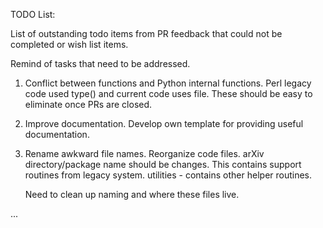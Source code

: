 TODO List:

List of outstanding todo items from PR feedback that could
not be completed or wish list items. 

Remind of tasks that need to be addressed.

1) Conflict between functions and Python internal functions.
   Perl legacy code used type() and current code uses file.
   These should be easy to eliminate once PRs are closed.

2) Improve documentation. Develop own template for providing
   useful documentation.

3) Rename awkward file names. Reorganize code files.
   arXiv directory/package name should be changes. This contains
   support routines from legacy system.
   utilities - contains other helper routines.

   Need to clean up naming and where these files live.

...

